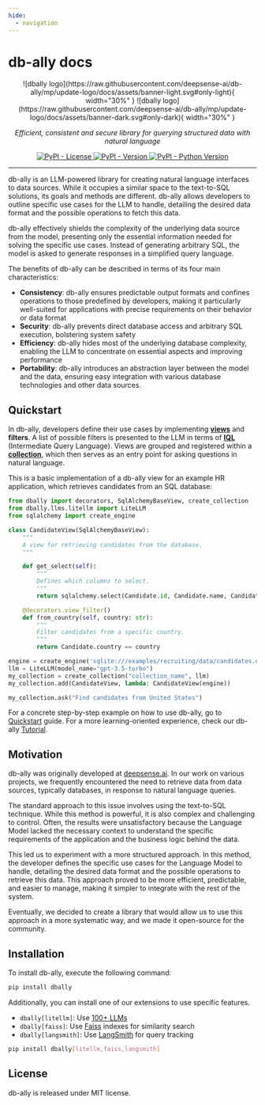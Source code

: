```yaml
---
hide:
  - navigation
---
```


# db-ally docs

<style>
.md-content .md-typeset h1 { display: none; }
</style>

<div align="center" markdown="span">
  ![dbally logo](https://raw.githubusercontent.com/deepsense-ai/db-ally/mp/update-logo/docs/assets/banner-light.svg#only-light){ width="30%" }
  ![dbally logo](https://raw.githubusercontent.com/deepsense-ai/db-ally/mp/update-logo/docs/assets/banner-dark.svg#only-dark){ width="30%" }
</div>

<p align="center">
  <em>Efficient, consistent and secure library for querying structured data with natural language</em>
</p>

<div align="center">

<a href="https://pypi.org/project/dbally" target="_blank">
  <img alt="PyPI - License" src="https://img.shields.io/pypi/l/dbally">
</a>

<a href="https://pypi.org/project/dbally" target="_blank">
  <img alt="PyPI - Version" src="https://img.shields.io/pypi/v/dbally">
</a>

<a href="https://pypi.org/project/dbally" target="_blank">
  <img alt="PyPI - Python Version" src="https://img.shields.io/pypi/pyversions/dbally">
</a>

</div>

---

db-ally is an LLM-powered library for creating natural language interfaces to data sources. While it occupies a similar space to the text-to-SQL solutions, its goals and methods are different. db-ally allows developers to outline specific use cases for the LLM to handle, detailing the desired data format and the possible operations to fetch this data.

db-ally effectively shields the complexity of the underlying data source from the model, presenting only the essential information needed for solving the specific use cases. Instead of generating arbitrary SQL, the model is asked to generate responses in a simplified query language.

The benefits of db-ally can be described in terms of its four main characteristics:

* **Consistency**: db-ally ensures predictable output formats and confines operations to those predefined by developers, making it particularly well-suited for applications with precise requirements on their behavior or data format
* **Security**: db-ally prevents direct database access and arbitrary SQL execution, bolstering system safety
* **Efficiency**: db-ally hides most of the underlying database complexity, enabling the LLM to concentrate on essential aspects and improving performance
* **Portability**: db-ally introduces an abstraction layer between the model and the data, ensuring easy integration with various database technologies and other data sources.

## Quickstart

In db-ally, developers define their use cases by implementing [**views**](https://db-ally.deepsense.ai/concepts/views) and **filters**. A list of possible filters is presented to the LLM in terms of [**IQL**](https://db-ally.deepsense.ai/concepts/iql) (Intermediate Query Language). Views are grouped and registered within a [**collection**](https://db-ally.deepsense.ai/concepts/views), which then serves as an entry point for asking questions in natural language.

This is a basic implementation of a db-ally view for an example HR application, which retrieves candidates from an SQL database:

```python
from dbally import decorators, SqlAlchemyBaseView, create_collection
from dbally.llms.litellm import LiteLLM
from sqlalchemy import create_engine

class CandidateView(SqlAlchemyBaseView):
    """
    A view for retrieving candidates from the database.
    """

    def get_select(self):
        """
        Defines which columns to select.
        """
        return sqlalchemy.select(Candidate.id, Candidate.name, Candidate.country)

    @decorators.view_filter()
    def from_country(self, country: str):
        """
        Filter candidates from a specific country.
        """
        return Candidate.country == country

engine = create_engine('sqlite:///examples/recruiting/data/candidates.db')
llm = LiteLLM(model_name="gpt-3.5-turbo")
my_collection = create_collection("collection_name", llm)
my_collection.add(CandidateView, lambda: CandidateView(engine))

my_collection.ask("Find candidates from United States")
```

For a concrete step-by-step example on how to use db-ally, go to [Quickstart](https://db-ally.deepsense.ai/quickstart/) guide. For a more learning-oriented experience, check our db-ally [Tutorial](https://db-ally.deepsense.ai/tutorials/).

## Motivation

db-ally was originally developed at [deepsense.ai](https://deepsense.ai). In our work on various projects, we frequently encountered the need to retrieve data from data sources, typically databases, in response to natural language queries.

The standard approach to this issue involves using the text-to-SQL technique. While this method is powerful, it is also complex and challenging to control. Often, the results were unsatisfactory because the Language Model lacked the necessary context to understand the specific requirements of the application and the business logic behind the data.

This led us to experiment with a more structured approach. In this method, the developer defines the specific use cases for the Language Model to handle, detailing the desired data format and the possible operations to retrieve this data. This approach proved to be more efficient, predictable, and easier to manage, making it simpler to integrate with the rest of the system.

Eventually, we decided to create a library that would allow us to use this approach in a more systematic way, and we made it open-source for the community.

## Installation

To install db-ally, execute the following command:

```bash
pip install dbally
```

Additionally, you can install one of our extensions to use specific features.

* `dbally[litellm]`: Use [100+ LLMs](https://docs.litellm.ai/docs/providers)
* `dbally[faiss]`: Use [Faiss](https://github.com/facebookresearch/faiss) indexes for similarity search
* `dbally[langsmith]`: Use [LangSmith](https://www.langchain.com/langsmith) for query tracking

```bash
pip install dbally[litellm,faiss,langsmith]
```

## License

db-ally is released under MIT license.
